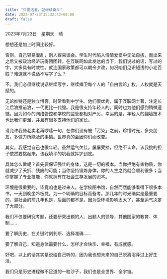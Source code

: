 ```yaml
---
title: "只要活着，就继续奋斗"
date: 2023-07-23T15:32:43+08:00
draft: false
---
```


2023年7月23日　星期天　晴

想想还是加上时间比较好。

否则，自己容易混乱，别人容易误会。学生时代陷入情情爱爱中无法自拔，而出来之后又被政治经济玩得团团转。在互联网如此发达的当下，我们说过的话，写过的字，大多具有时效性。就连国家政策都可以朝令夕改，何况咱们见识短浅的小老百姓？难道就不说话不写字了么？

不。我们必须继续说话继续写字，继续捍卫每个人的「自由言论」权，人权就是天赋的。

无论推特还是独立博客，时常看到中学生。他们很优秀，属于互联网土著，注定长江后浪推前浪，一代更比一代强。我是很支持年轻人的。同时也为他们感到稍微遗憾。因为如今的网络管控和学校的监管都相对严厉，幸运的是，年轻人的翻墙技术也比我们更溜，并且有很多支持他们的家长。

请允许我倚老卖老再啰嗦一句，在你们没有被「污染」之前，珍惜时光，多交朋友，多做力所能及的事情。世界真的会因你们而改变。

其实，我感觉自己也很年轻。虽然运气欠佳，屡屡受挫，但绝不认命，该我挑的担子依然要挑起来，该我填平的坑我就挥铲到底。

具体怎么做呢？首先要保证强壮的身体，这是一切的根本。当你拒绝有害物质，你就减少了夭折、残废的可能；当你坚持锻炼身体，你的人生之路就会顺利很多；当你掌握了专业技能，你就拥有在社会生存发展的资本。

环境是很重要的，毕竟咱也是过来人。在学校图书馆，自然而然能够看得下很多本书，一天到晚坐冷板凳，为一个明确的目标而备考。那几年的时光确实是最重要的，混社会的前几年也是，后面的都不是。因为受环境影响太大了，甚至运气决定了大部分。

我们不仅要研究考题，还要研究出题的人、出题人的领导，其他国家的教育、体制……

要了解历史，在关键时刻判断、选择准确……

要了解自己，知道身体需要什么，怎样才会快乐、幸福，有成就感。

好吧，以上的话其实是说给自己听的，因为我也想未来的自己脱离沼泽过上好生活。

我们只是历史进程微不足道的一粒沙子，我们也是全世界、全宇宙。

